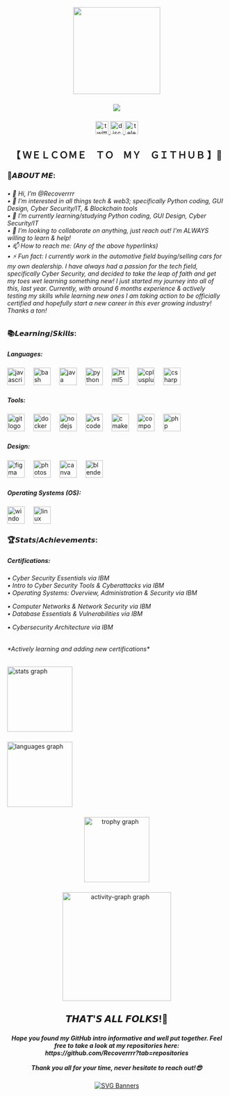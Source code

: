 <div align="center">
  <img height="200" src="https://pbs.twimg.com/profile_images/1951431876767252480/B8zBzmxA_400x400.jpg"  />
</div>

###

<div align="center">
  <img src="https://visitor-badge.laobi.icu/badge?page_id=Recoverrrr.Recoverrrr&"  />
</div>

###

<div align="center">
  <a href="https://x.com/Recoverrr" target="_blank">
    <img src="https://img.shields.io/static/v1?message=Twitter&logo=twitter&label=&color=1DA1F2&logoColor=white&labelColor=&style=for-the-badge" height="30" alt="twitter logo"  />
  </a>
  <a href="https://discordapp.com/users/recoverr.eth" target="_blank">
    <img src="https://img.shields.io/static/v1?message=Discord&logo=discord&label=&color=7289DA&logoColor=white&labelColor=&style=for-the-badge" height="30" alt="discord logo"  />
  </a>
  <a href="https://t.me/Recoverrr" target="_blank">
    <img src="https://img.shields.io/static/v1?message=Telegram&logo=telegram&label=&color=2CA5E0&logoColor=white&labelColor=&style=for-the-badge" height="30" alt="telegram logo"  />
  </a>
</div>

###

<h2 align="center">【﻿ ＷＥＬＣＯＭＥ　ＴＯ　ＭＹ　ＧＩＴＨＵＢ 】👋</h2>

###

<h3 align="left">📒𝘼𝘽𝙊𝙐𝙏 𝙈𝙀:</h3>

###

<h6 align="left">
• 👋 Hi, I’m @Recoverrrr<br>
• 👀 I’m interested in all things tech & web3; specifically Python coding, GUI Design, Cyber Security/IT, & Blockchain tools<br>
• 🌱 I’m currently learning/studying Python coding, GUI Design, Cyber Security/IT<br>
• 💞️ I’m looking to collaborate on anything, just reach out! I'm ALWAYS willing to learn & help!<br>
• 📫 How to reach me: (Any of the above hyperlinks)<br>
• ⚡ Fun fact: I currently work in the automotive field buying/selling cars for my own dealership. I have always had a passion for the tech field, specifically Cyber Security, and decided to take the leap of faith and get my toes wet learning something new! I just started my journey into all of this, last year. Currently, with around 6 months experience & actively testing my skills while learning new ones I am taking action to be officially certified and hopefully start a new career in this ever growing industry! Thanks a ton!
</h6>

###

<h3 align="left">📚𝙇𝙚𝙖𝙧𝙣𝙞𝙣𝙜/𝙎𝙠𝙞𝙡𝙡𝙨:</h3>

###

<h5 align="left">Languages:</h5>

###

<div align="left">
  <img src="https://skillicons.dev/icons?i=js" height="40" alt="javascript logo"  />
  <img width="12" />
  <img src="https://cdn.jsdelivr.net/gh/devicons/devicon/icons/bash/bash-original.svg" height="40" alt="bash logo"  />
  <img width="12" />
  <img src="https://cdn.jsdelivr.net/gh/devicons/devicon/icons/java/java-original.svg" height="40" alt="java logo"  />
  <img width="12" />
  <img src="https://cdn.jsdelivr.net/gh/devicons/devicon/icons/python/python-original.svg" height="40" alt="python logo"  />
  <img width="12" />
  <img src="https://cdn.jsdelivr.net/gh/devicons/devicon/icons/html5/html5-original.svg" height="40" alt="html5 logo"  />
  <img width="12" />
  <img src="https://cdn.jsdelivr.net/gh/devicons/devicon/icons/cplusplus/cplusplus-original.svg" height="40" alt="cplusplus logo"  />
  <img width="12" />
  <img src="https://cdn.jsdelivr.net/gh/devicons/devicon/icons/csharp/csharp-original.svg" height="40" alt="csharp logo"  />
</div>

###

<h5 align="left">Tools:</h5>

###

<div align="left">
  <img src="https://cdn.jsdelivr.net/gh/devicons/devicon/icons/git/git-original.svg" height="40" alt="git logo"  />
  <img width="12" />
  <img src="https://cdn.jsdelivr.net/gh/devicons/devicon/icons/docker/docker-original.svg" height="40" alt="docker logo"  />
  <img width="12" />
  <img src="https://cdn.jsdelivr.net/gh/devicons/devicon/icons/nodejs/nodejs-original.svg" height="40" alt="nodejs logo"  />
  <img width="12" />
  <img src="https://cdn.jsdelivr.net/gh/devicons/devicon/icons/vscode/vscode-original.svg" height="40" alt="vscode logo"  />
  <img width="12" />
  <img src="https://cdn.jsdelivr.net/gh/devicons/devicon/icons/cmake/cmake-original.svg" height="40" alt="cmake logo"  />
  <img width="12" />
  <img src="https://cdn.jsdelivr.net/gh/devicons/devicon/icons/composer/composer-original.svg" height="40" alt="composer logo"  />
  <img width="12" />
  <img src="https://cdn.jsdelivr.net/gh/devicons/devicon/icons/php/php-original.svg" height="40" alt="php logo"  />
</div>

###

<h5 align="left">Design:</h5>

###

<div align="left">
  <img src="https://cdn.jsdelivr.net/gh/devicons/devicon/icons/figma/figma-original.svg" height="40" alt="figma logo"  />
  <img width="12" />
  <img src="https://cdn.jsdelivr.net/gh/devicons/devicon/icons/photoshop/photoshop-plain.svg" height="40" alt="photoshop logo"  />
  <img width="12" />
  <img src="https://cdn.jsdelivr.net/gh/devicons/devicon/icons/canva/canva-original.svg" height="40" alt="canva logo"  />
  <img width="12" />
  <img src="https://cdn.jsdelivr.net/gh/devicons/devicon/icons/blender/blender-original.svg" height="40" alt="blender logo"  />
</div>

###

<h5 align="left">Operating Systems (OS):</h5>

###

<div align="left">
  <img src="https://cdn.jsdelivr.net/gh/devicons/devicon/icons/windows8/windows8-original.svg" height="40" alt="windows8 logo"  />
  <img width="12" />
  <img src="https://cdn.jsdelivr.net/gh/devicons/devicon/icons/linux/linux-original.svg" height="40" alt="linux logo"  />
</div>

###

<h3 align="left">🏆𝙎𝙩𝙖𝙩𝙨/𝘼𝙘𝙝𝙞𝙚𝙫𝙚𝙢𝙚𝙣𝙩𝙨:</h3>

###

<h5 align="left">Certifications:</h5>

###

<h6 align="left">
• Cyber Security Essentials via IBM<br>
•  Intro to Cyber Security Tools & Cyberattacks via IBM<br>
• Operating Systems: Overview, Administration & Security via IBM 
  
• Computer Networks & Network Security via IBM      
  • Database Essentials & Vulnerabilities via IBM

  • Cybersecurity Architecture via IBM

 ###


<h6 align="left"> 
*Actively learning and adding new certifications*
</h6>

###

<div align="left">
  <img src="https://github-readme-stats.vercel.app/api?username=Recoverrrr&hide_title=false&hide_rank=false&show_icons=true&include_all_commits=true&count_private=true&disable_animations=false&theme=dark&locale=en&hide_border=false&order=1" height="150" alt="stats graph"  />
</div>

###

<div align="left">
  <img src="https://github-readme-stats.vercel.app/api/top-langs?username=Recoverrrr&locale=en&hide_title=false&layout=compact&card_width=320&langs_count=5&theme=dark&hide_border=false&order=2" height="150" alt="languages graph"  />
</div>

###

<div align="center">
  <img src="https://github-profile-trophy.vercel.app?username=Recoverrrr&theme=onedark&column=-1&row=1&margin-w=8&margin-h=8&no-bg=true&no-frame=false&order=4" height="150" alt="trophy graph"  />
</div>

###

<div align="center">
  <img src="https://github-readme-activity-graph.vercel.app/graph?username=Recoverrrr&radius=16&theme=github-dark&area=true&order=5&line=22790f&point=3cf014" height="250" alt="activity-graph graph"  />
</div>

###

<h2 align="center">𝙏𝙃𝘼𝙏'𝙎 𝘼𝙇𝙇 𝙁𝙊𝙇𝙆𝙎!👋</h2>

###

<h5 align="center">
Hope you found my GitHub intro informative and well put together. Feel free to take a look at my repositories here: https://github.com/Recoverrrr?tab=repositories<br><br>
Thank you all for your time, never hesitate to reach out!😎
</h5>

###

<div align="center">
  <a href="https://github.com/Akshay090/svg-banners">
    <img src="https://svg-banners.vercel.app/api?type=origin&text1=THANKS%20FOR%20STOPPING%20BY%20🙏&width=800&height=225" alt="SVG Banners" />
  </a>
</div>
